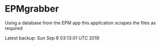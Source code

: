 # EPMgrabber
Using a database from the EPM app this application scrapes the files as required


Latest backup: Sun Sep 8 03:13:01 UTC 2019

